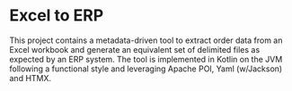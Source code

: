 # Excel to ERP

This project contains a metadata-driven tool to extract order data from an 
Excel workbook and generate an equivalent set of delimited files as expected 
by an ERP system. The tool is implemented in Kotlin on the JVM following a 
functional style and leveraging Apache POI, Yaml (w/Jackson) and HTMX.
